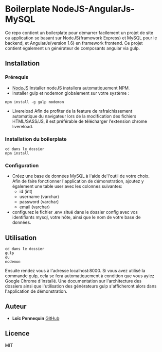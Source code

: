 # Boilerplate NodeJS-AngularJs-MySQL

Ce repo contient un boilerplate pour démarrer facilement un projet de site ou application se basant sur NodeJS(framework Express) et MySQL pour le backend, et AngularJs(version 1.6) en framework frontend. Ce projet contient également un générateur de composants angular via gulp.

## Installation

### Prérequis
* [NodeJS](https://nodejs.org/en/)
Installer nodeJS installera automatiquement NPM.
* Installer gulp et nodemon globalement sur votre système :
```
npm install -g gulp nodemon
```
* Livereload
Afin de profiter de la feature de rafraichissement automatique du navigateur lors de la modification des fichiers HTML/SASS/JS, il est préférable de télécharger l'extension chrome livereload.

### Installation du boilerplate
```
cd dans le dossier
npm install
```

### Configuration
* Créez une base de données MySQL à l'aide de'l'outil de votre choix. Afin de faire fonctionner l'application de démonstration, ajoutez y également une table user avec les colonnes suivantes:
  - id (int)
  - username (varchar)
  - password (varchar)
  - email (varchar)
* configurez le fichier .env situé dans le dossier config avec vos identifiants mysql, votre hôte, ainsi que le nom de votre base de données.

## Utilisation
```
cd dans le dossier
gulp
ou
nodemon
```

Ensuite rendez vous à l'adresse localhost:8000. Si vous avez utilisé la commande gulp, cela se fera automatiquement à condition que vous ayiez Google Chrome d'installé. Une documentation sur l'architecture des dossiers ainsi que l'utilisation des générateurs gulp s'afficheront alors dans l'application de démonstration.

## Auteur

* **Loïc Pennequin** [GitHub](https://github.com/loicpennequin)

## Licence

MIT
